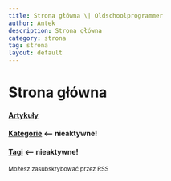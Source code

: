 ```yaml
---
title: Strona główna \| Oldschoolprogrammer
author: Antek
description: Strona główna
category: strona
tag: strona
layout: default
---
```


# Strona główna

#### [Artykuły](/blog.html)

#### [Kategorie](/kategorie.html) <-- nieaktywne!

#### [Tagi](/tagi.html) <-- nieaktywne!

<footer><small>Możesz zasubskrybować przez RSS</small></footer>